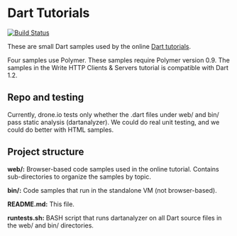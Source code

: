 Dart Tutorials
===============
[![Build Status](https://drone.io/github.com/dart-lang/dart-tutorials-samples/status.png)](https://drone.io/github.com/dart-lang/dart-tutorials-samples/latest)

These are small Dart samples used by the online
[Dart tutorials](http://www.dartlang.org/docs/tutorials/).

Four samples use Polymer. These samples require Polymer version 0.9.
The samples in the Write HTTP Clients & Servers tutorial is compatible with Dart 1.2.

Repo and testing
----------------

Currently, drone.io tests only whether the .dart files under web/ and bin/ pass static analysis (dartanalyzer). We could do real unit testing, and we could do better with HTML samples.

Project structure
-----------------

**web/:**
	Browser-based code samples used in the online tutorial. Contains sub-directories to organize the samples by topic.

**bin/:**
	Code samples that run in the standalone VM (not browser-based).

**README.md:**
	This file.

**runtests.sh:**
	BASH script that runs dartanalyzer on all Dart source files in the web/ and bin/ directories.
